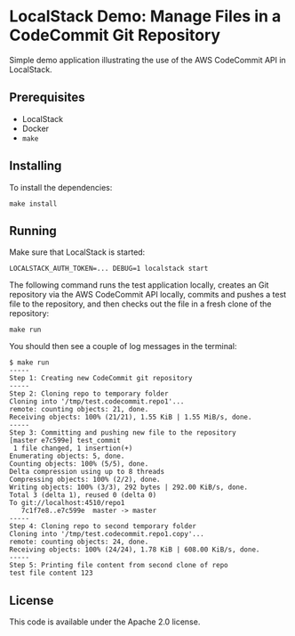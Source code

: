 # LocalStack Demo: Manage Files in a CodeCommit Git Repository

Simple demo application illustrating the use of the AWS CodeCommit API in LocalStack.

## Prerequisites

* LocalStack
* Docker
* `make`

## Installing

To install the dependencies:
```
make install
```

## Running

Make sure that LocalStack is started:
```
LOCALSTACK_AUTH_TOKEN=... DEBUG=1 localstack start
```

The following command runs the test application locally, creates an Git repository via the AWS CodeCommit API locally, commits and pushes a test file to the repository, and then checks out the file in a fresh clone of the repository:
```
make run
```

You should then see a couple of log messages in the terminal:
```
$ make run
-----
Step 1: Creating new CodeCommit git repository
-----
Step 2: Cloning repo to temporary folder
Cloning into '/tmp/test.codecommit.repo1'...
remote: counting objects: 21, done.
Receiving objects: 100% (21/21), 1.55 KiB | 1.55 MiB/s, done.
-----
Step 3: Committing and pushing new file to the repository
[master e7c599e] test_commit
 1 file changed, 1 insertion(+)
Enumerating objects: 5, done.
Counting objects: 100% (5/5), done.
Delta compression using up to 8 threads
Compressing objects: 100% (2/2), done.
Writing objects: 100% (3/3), 292 bytes | 292.00 KiB/s, done.
Total 3 (delta 1), reused 0 (delta 0)
To git://localhost:4510/repo1
   7c1f7e8..e7c599e  master -> master
-----
Step 4: Cloning repo to second temporary folder
Cloning into '/tmp/test.codecommit.repo1.copy'...
remote: counting objects: 24, done.
Receiving objects: 100% (24/24), 1.78 KiB | 608.00 KiB/s, done.
-----
Step 5: Printing file content from second clone of repo
test file content 123
```

## License

This code is available under the Apache 2.0 license.

